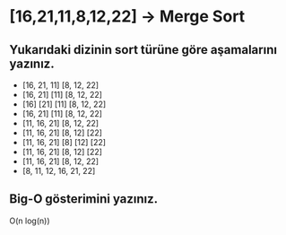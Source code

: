 # [16,21,11,8,12,22] -> Merge Sort
## Yukarıdaki dizinin sort türüne göre aşamalarını yazınız.
* [16, 21, 11] [8, 12, 22]
* [16, 21] [11] [8, 12, 22]
* [16] [21] [11] [8, 12, 22]
* [16, 21] [11] [8, 12, 22]
* [11, 16, 21] [8, 12, 22]
* [11, 16, 21] [8, 12] [22]
* [11, 16, 21] [8] [12] [22]
* [11, 16, 21] [8, 12] [22]
* [11, 16, 21] [8, 12, 22]
* [8, 11, 12, 16, 21, 22]

## Big-O gösterimini yazınız.
O(n log(n))